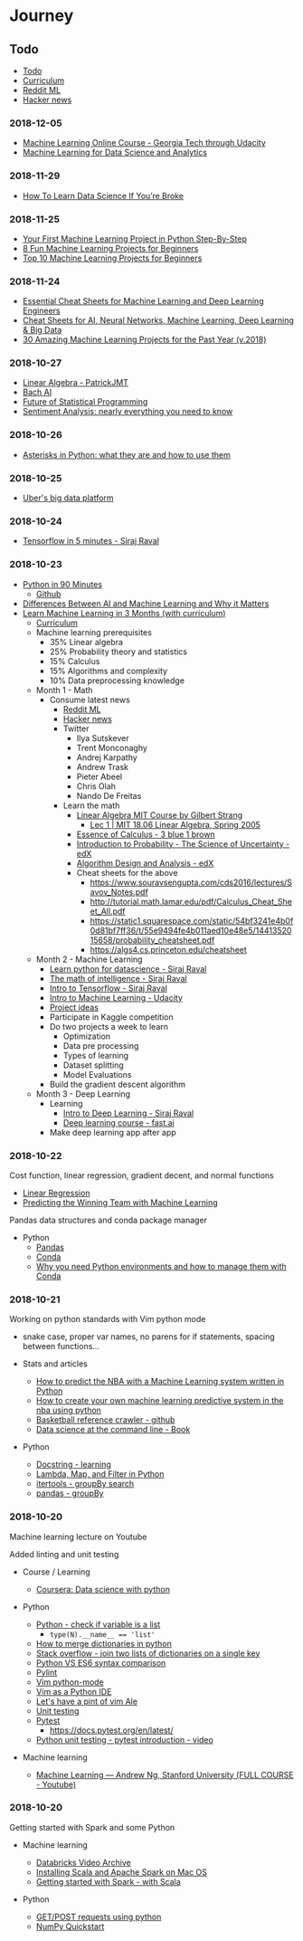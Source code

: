 # Journey

## Todo

- [Todo](https://trello.com/b/ulaABo7d/machine-learning)
- [Curriculum](https://github.com/llSourcell/Learn_Machine_Learning_in_3_Months)
- [Reddit ML](http://reddit.com/r/machinelearning)
- [Hacker news](https://news.ycombinator.com/)


### 2018-12-05

- [Machine Learning Online Course - Georgia Tech through Udacity](https://www.udacity.com/course/machine-learning--ud262)
- [Machine Learning for Data Science and Analytics](https://www.edx.org/course/machine-learning-for-data-science-and-analytics)

### 2018-11-29

- [How To Learn Data Science If You’re Broke](https://towardsdatascience.com/how-to-learn-data-science-if-youre-broke-7ecc408b53c7)

### 2018-11-25

- [Your First Machine Learning Project in Python Step-By-Step](https://machinelearningmastery.com/machine-learning-in-python-step-by-step/)
- [8 Fun Machine Learning Projects for Beginners](https://elitedatascience.com/machine-learning-projects-for-beginners)
- [Top 10 Machine Learning Projects for Beginners](https://www.dezyre.com/article/top-10-machine-learning-projects-for-beginners/397)


### 2018-11-24

- [Essential Cheat Sheets for Machine Learning and Deep Learning Engineers](https://startupsventurecapital.com/essential-cheat-sheets-for-machine-learning-and-deep-learning-researchers-efb6a8ebd2e5)
- [Cheat Sheets for AI, Neural Networks, Machine Learning, Deep Learning & Big Data](https://becominghuman.ai/cheat-sheets-for-ai-neural-networks-machine-learning-deep-learning-big-data-678c51b4b463)
- [30 Amazing Machine Learning Projects for the Past Year (v.2018)](https://medium.mybridge.co/30-amazing-machine-learning-projects-for-the-past-year-v-2018-b853b8621ac7)


### 2018-10-27
 
- [Linear Algebra - PatrickJMT](https://www.youtube.com/watch?v=ivP-6oicIWU&list=PLAFEC355DFEADC30C)
- [Bach AI](https://github.com/robbiebarrat/Bach_AI)
- [Future of Statistical Programming](http://www.science.smith.edu/~amcnamara/FoSP.html)
- [Sentiment Analysis: nearly everything you need to know](https://monkeylearn.com/sentiment-analysis/)

### 2018-10-26

- [Asterisks in Python: what they are and how to use them](https://treyhunner.com/2018/10/asterisks-in-python-what-they-are-and-how-to-use-them/)

### 2018-10-25

- [Uber's big data platform](https://eng.uber.com/uber-big-data-platform/)

### 2018-10-24

- [Tensorflow in 5 minutes - Siraj Raval](https://www.youtube.com/watch?v=2FmcHiLCwTU)

### 2018-10-23

- [Python in 90 Minutes](https://www.youtube.com/watch?v=CCz5umwMTTE)
  - [Github](https://github.com/joeyajames/Python/tree/master/Python%20in%2090%20minutes)
- [Differences Between AI and Machine Learning and Why it Matters](https://medium.com/datadriveninvestor/differences-between-ai-and-machine-learning-and-why-it-matters-1255b182fc6)
- [Learn Machine Learning in 3 Months (with curriculum)](https://www.youtube.com/watch?v=Cr6VqTRO1v0)
  - [Curriculum](https://github.com/llSourcell/Learn_Machine_Learning_in_3_Months)
  - Machine learning prerequisites
    - 35% Linear algebra
    - 25% Probability theory and statistics
    - 15% Calculus
    - 15% Algorithms and complexity
    - 10% Data preprocessing knowledge 
  - Month 1 - Math
    - Consume latest news
      - [Reddit ML](http://reddit.com/r/machinelearning)
      - [Hacker news](https://news.ycombinator.com/)
      - Twitter
        - Ilya Sutskever
        - Trent Monconaghy
        - Andrej Karpathy
        - Andrew Trask
        - Pieter Abeel
        - Chris Olah
        - Nando De Freitas
      - Learn the math
        - [Linear Algebra MIT Course by Gilbert Strang](https://ocw.mit.edu/courses/mathematics/18-06-linear-algebra-spring-2010/)
          - [Lec 1 | MIT 18.06 Linear Algebra, Spring 2005](https://www.youtube.com/watch?v=ZK3O402wf1c&index=2&list=PL221E2BBF13BECF6C)
        - [Essence of Calculus - 3 blue 1 brown](https://www.youtube.com/watch?v=WUvTyaaNkzM&list=PLZHQObOWTQDMsr9K-rj53DwVRMYO3t5Yr)
        - [Introduction to Probability - The Science of Uncertainty - edX](https://www.edx.org/course/introduction-probability-science-mitx-6-041x-2)
        - [Algorithm Design and Analysis - edX](https://www.edx.org/course/introduction-probability-science-mitx-6-041x-2)
        - Cheat sheets for the above
          - https://www.souravsengupta.com/cds2016/lectures/Savov_Notes.pdf
          - http://tutorial.math.lamar.edu/pdf/Calculus_Cheat_Sheet_All.pdf
          - https://static1.squarespace.com/static/54bf3241e4b0f0d81bf7ff36/t/55e9494fe4b011aed10e48e5/1441352015658/probability_cheatsheet.pdf
          - https://algs4.cs.princeton.edu/cheatsheet
  - Month 2 - Machine Learning
    - [Learn python for datascience - Siraj Raval](https://www.youtube.com/watch?v=T5pRlIbr6gg&list=PL2-dafEMk2A6QKz1mrk1uIGfHkC1zZ6UU)
    - [The math of intelligence - Siraj Raval](https://www.youtube.com/watch?v=xRJCOz3AfYY&list=PL2-dafEMk2A7mu0bSksCGMJEmeddU_H4D)
    - [Intro to Tensorflow - Siraj Raval](https://www.youtube.com/watch?v=2FmcHiLCwTU&list=PL2-dafEMk2A7EEME489DsI468AB0wQsMV)
    - [Intro to Machine Learning - Udacity](https://www.udacity.com/course/intro-to-machine-learning--ud120)
    - [Project ideas](https://github.com/NirantK/awesome-project-ideas)
    - Participate in Kaggle competition
    - Do two projects a week to learn
      - Optimization
      - Data pre processing
      - Types of learning
      - Dataset splitting
      - Model Evaluations
    - Build the gradient descent algorithm
  - Month 3 - Deep Learning
    - Learning
      - [Intro to Deep Learning - Siraj Raval](https://www.youtube.com/watch?v=vOppzHpvTiQ&list=PL2-dafEMk2A7YdKv4XfKpfbTH5z6rEEj3)
      - [Deep learning course - fast.ai](http://course.fast.ai/)
    - Make deep learning app after app
   


### 2018-10-22

Cost function, linear regression, gradient decent, and normal functions

- [Linear Regression](https://ml-cheatsheet.readthedocs.io/en/latest/linear_regression.html)
- [Predicting the Winning Team with Machine Learning](https://www.youtube.com/watch?v=6tQhoUuQrOw)

Pandas data structures and conda package manager

- Python
  - [Pandas](https://pandas.pydata.org/)
  - [Conda](https://conda.io/docs/)
  - [Why you need Python environments and how to manage them with Conda](https://medium.freecodecamp.org/why-you-need-python-environments-and-how-to-manage-them-with-conda-85f155f4353c)


### 2018-10-21

Working on python standards with Vim python mode
- snake case, proper var names, no parens for if statements, spacing between functions...

- Stats and articles
  - [How to predict the NBA with a Machine Learning system written in Python](https://hackernoon.com/-7189d964a371)
  - [How to create your own machine learning predictive system in the nba using python](https://hackernoon.com/how-to-create-your-own-machine-learning-predictive-system-in-the-nba-using-python-7189d964a371)
  - [Basketball reference crawler - github](https://github.com/FranGoitia/basketball_reference)
  - [Data science at the command line - Book](https://www.datascienceatthecommandline.com/)

- Python
  - [Docstring - learning](https://www.python.org/dev/peps/pep-0257/)
  - [Lambda, Map, and Filter in Python](https://medium.com/@happymishra66/lambda-map-and-filter-in-python-4935f248593)
  - [itertools - groupBy search](https://docs.python.org/2/library/itertools.html)
  - [pandas - groupBy](https://www.tutorialspoint.com/python_pandas/python_pandas_groupby.htm)


### 2018-10-20

Machine learning lecture on Youtube

Added linting and unit testing

- Course / Learning
  - [Coursera: Data science with python](https://www.coursera.org/specializations/data-science-python)

- Python
  - [Python - check if variable is a list](https://stackoverflow.com/q/16807011)
    - `type(N).__name__ == 'list'`
  - [How to merge dictionaries in python](http://treyhunner.com/2016/02/how-to-merge-dictionaries-in-python/)
  - [Stack overflow - join two lists of dictionaries on a single key](https://stackoverflow.com/a/5501893)
  - [Python VS ES6 syntax comparison](https://gist.github.com/revolunet/537a3448cff850231a74)
  - [Pylint](https://www.pylint.org/)
  - [Vim python-mode](https://github.com/python-mode/python-mode)
  - [Vim as a Python IDE](http://liuchengxu.org/posts/use-vim-as-a-python-ide/)
  - [Let's have a pint of vim Ale](https://dmerej.info/blog/post/lets-have-a-pint-of-vim-ale/)
  - [Unit testing](https://docs.python.org/3/library/unittest.html)
  - [Pytest](https://docs.python-guide.org/writing/tests/)
    - https://docs.pytest.org/en/latest/
  - [Python unit testing - pytest introduction - video](https://www.youtube.com/watch?v=l32bsaIDoWk)

- Machine learning
  - [Machine Learning — Andrew Ng, Stanford University (FULL COURSE - Youtube)](https://www.youtube.com/playlist?list=PLLssT5z_DsK-h9vYZkQkYNWcItqhlRJLN)

### 2018-10-20

Getting started with Spark and some Python

- Machine learning
  - [Databricks Video Archive](https://databricks.com/sparkaisummit/sessions)
  - [Installing Scala and Apache Spark on Mac OS](https://medium.freecodecamp.org/installing-scala-and-apache-spark-on-mac-os-837ae57d283f)
  - [Getting started with Spark - with Scala](https://www.youtube.com/watch?v=ISO8V1cYmfY)

- Python
  - [GET/POST requests using python](https://www.geeksforgeeks.org/get-post-requests-using-python/)
  - [NumPy Quickstart](https://docs.scipy.org/doc/numpy-1.15.1/user/quickstart.html)
